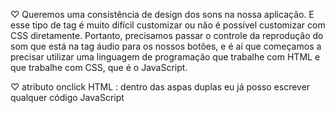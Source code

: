 ♡ Queremos uma consistência de design dos sons na nossa aplicação. E esse tipo de tag é muito difícil customizar ou não é possível customizar com CSS diretamente. Portanto, precisamos passar o controle da reprodução do som que está na tag áudio para os nossos botões, e é aí que começamos a precisar utilizar uma linguagem de programação que trabalhe com HTML e que trabalhe com CSS, que é o JavaScript.

♡ atributo onclick HTML : dentro das aspas duplas eu já posso escrever qualquer código JavaScript

